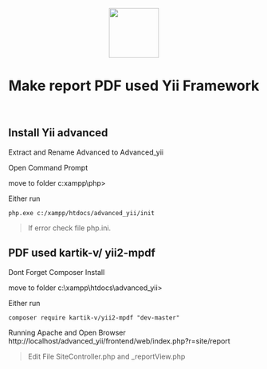 <p align="center">
    <a href="https://github.com/yiisoft" target="_blank">
        <img src="https://avatars0.githubusercontent.com/u/993323" height="100px">
    </a>
    <h1 align="center">Make report PDF used Yii Framework

</h1>
    <br>
</p>

## Install Yii advanced

Extract and Rename Advanced to Advanced_yii

Open Command Prompt

move to folder c:xampp\php>

Either run
```
php.exe c:/xampp/htdocs/advanced_yii/init
```
>If error check file php.ini.

## PDF used kartik-v/ yii2-mpdf

Dont Forget Composer Install

move to folder c:\xampp\htdocs\advanced_yii>

Either run
```
composer require kartik-v/yii2-mpdf "dev-master"
```

Running Apache and Open Browser http://localhost/advanced_yii/frontend/web/index.php?r=site/report

>Edit File SiteController.php and _reportView.php
